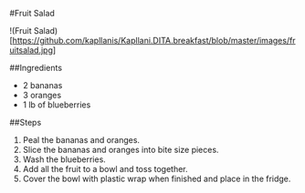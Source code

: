 #Fruit Salad 

!(Fruit Salad)[https://github.com/kapllanis/Kapllani.DITA.breakfast/blob/master/images/fruitsalad.jpg]

##Ingredients 
* 2 bananas 
* 3 oranges 
* 1 lb of blueberries 

##Steps 
1. Peal the bananas and oranges. 
1. Slice the bananas and oranges into bite size pieces. 
1. Wash the blueberries. 
1. Add all the fruit to a bowl and toss together. 
1. Cover the bowl with plastic wrap when finished and place in the fridge. 
